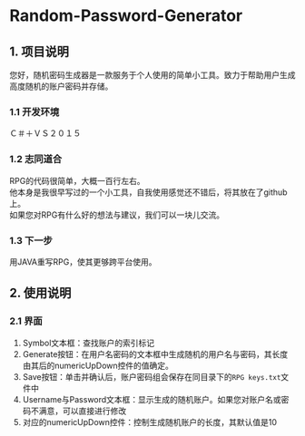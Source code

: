 # Random-Password-Generator
## 1. 项目说明
您好，随机密码生成器是一款服务于个人使用的简单小工具。致力于帮助用户生成高度随机的账户密码并存储。
### 1.1 开发环境
Ｃ＃＋ＶＳ２０１５
### 1.2 志同道合
RPG的代码很简单，大概一百行左右。<br>
他本身是我很早写过的一个小工具，自我使用感觉还不错后，将其放在了github上。<br>
如果您对RPG有什么好的想法与建议，我们可以一块儿交流。
### 1.3 下一步
用JAVA重写RPG，使其更够跨平台使用。

## 2. 使用说明
### 2.1 界面
1. Symbol文本框：查找账户的索引标记
2. Generate按钮：在用户名密码的文本框中生成随机的用户名与密码，其长度由其后的numericUpDown控件的值确定。
3. Save按钮：单击并确认后，账户密码组会保存在同目录下的`RPG keys.txt`文件中
4. Username与Password文本框：显示生成的随机账户。如果您对账户名或密码不满意，可以直接进行修改
5. 对应的numericUpDown控件：控制生成随机账户的长度，其默认值是10
